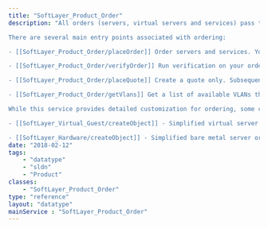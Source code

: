 ```yaml
---
title: "SoftLayer_Product_Order"
description: "All orders (servers, virtual servers and services) pass through the [[SoftLayer_Product_Order]] service. This service provides the entry point for placing orders and quotes with SoftLayer. To place orders using these services, you must provide the appropriate container type as defined by [[SoftLayer_Container_Product_Order]]. For server orders, you would use [[SoftLayer_Container_Product_Order_Hardware_Server]]. For virtual server orders, you would use [[SoftLayer_Container_Product_Order_Virtual_Guest]]. For additional service orders, it will depend on the additional service (e.g., network attached storage, object storage) being purchased. See the data types documentation to get a list of all the available container types beginning with `SoftLayer_Container_Product_Order_*`. 

There are several main entry points associated with ordering: 

- [[SoftLayer_Product_Order/placeOrder]] Order servers and services. Your credit card or PayPal account will get charged when successfully placed. 

- [[SoftLayer_Product_Order/verifyOrder]] Run verification on your order before it's actually placed to get additional information, like your total monthly or hourly recurring charges. You may also call this service to help ensure that your call to [[SoftLayer_Product_Order/placeOrder]] will succeed. **This service is called internally, so it is not required to verify before you call `placeOrder`.** No credit card or PayPal charges result from this call. 

- [[SoftLayer_Product_Order/placeQuote]] Create a quote only. Subsequent orders may be placed from this quote. See [[SoftLayer_Billing_Order_Quote/placeOrder]] for details on how to order from a quote. 

- [[SoftLayer_Product_Order/getVlans]] Get a list of available VLANs that can be supplied when placing an order. 

While this service provides detailed customization for ordering, some customers may find the simplified ordering system sufficient for their needs. For more information, see the following: 

- [[SoftLayer_Virtual_Guest/createObject]] - Simplified virtual server ordering 

- [[SoftLayer_Hardware/createObject]] - Simplified bare metal server ordering "
date: "2018-02-12"
tags:
    - "datatype"
    - "sldn"
    - "Product"
classes:
    - "SoftLayer_Product_Order"
type: "reference"
layout: "datatype"
mainService : "SoftLayer_Product_Order"
---
```

